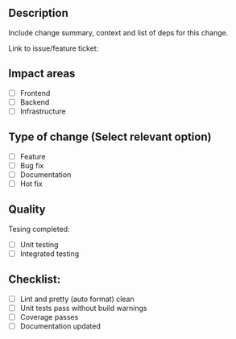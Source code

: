 ## Description

Include change summary, context and list of deps for this change.

Link to issue/feature ticket: 

## Impact areas

- [ ] Frontend
- [ ] Backend
- [ ] Infrastructure

## Type of change (Select relevant option)

- [ ] Feature
- [ ] Bug fix
- [ ] Documentation
- [ ] Hot fix

## Quality

Tesing completed:

- [ ] Unit testing
- [ ] Integrated testing

## Checklist:

- [ ] Lint and pretty (auto format) clean
- [ ] Unit tests pass without build warnings
- [ ] Coverage passes
- [ ] Documentation updated
